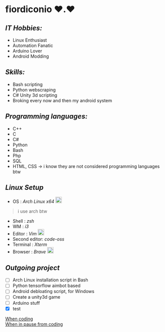 # **fiordiconio** ❤️.❤️

## *IT Hobbies:*
- Linux Enthusiast 
- Automation Fanatic 
- Arduino Lover 
- Android Modding

## *Skills:*
- Bash scripting
- Python webscraping
- C# Unity 3d scripting
- Broking every now and then my android system

## *Programming languages:*
- C++
- C
- C#
- Python
- Bash
- Php
- SQL
- HTML, CSS -> i know they are not considered programming languages btw

## *Linux Setup*
- OS : *Arch Linux x64*
<img src="https://www.startpage.com/av/proxy-image?piurl=https%3A%2F%2Fcdn0.iconfinder.com%2Fdata%2Ficons%2Fflat-round-system%2F512%2Farchlinux-512.png&sp=1611391179Tfd46eca968e9b7354bdae34ec1bda1495192275455171285c559d98f58e30ce0" width="20" heigth="20"> </img>
> i use arch btw
- Shell : *zsh*
- WM : *i3*
- Editor : *Vim*
<img src="https://www.startpage.com/av/proxy-image?piurl=https%3A%2F%2Fupload.wikimedia.org%2Fwikipedia%2Fcommons%2Fthumb%2F9%2F9f%2FVimlogo.svg%2F1022px-Vimlogo.svg.png&sp=1611391337T3b9139f01daece95d7aa2ee497aeb6dee7c303455e114252bbeebe07c1c72e97" width="20" heigth="20"> </img>
- Second editor: *code-oss*
- Terminal : *Xterm*
- Browser : *Brave*
<img src="https://www.startpage.com/av/proxy-image?piurl=https%3A%2F%2Fbrave.com%2Fwp-content%2Fuploads%2F2019%2F03%2Fbrave-logo.png&sp=1611391386Tf1d7ba701d2578542c24e4168eb10d2c039fbd1dcaa133fe62a0bdfa5446ad83" width="20" heigth="20"> </img>

## *Outgoing project*
- [ ] Arch Linux installation script in Bash
- [ ] Python tensorflow aimbot based
- [ ] Android debloating script, for Windows
- [ ] Create a unity3d game
- [ ] Arduino stuff
- [X] test

<a href="https://stackoverflow.com/"> When coding </a><br>
<a href="https://www.reddit.com/r/ProgrammerHumor/"> When in pause from coding </a>
